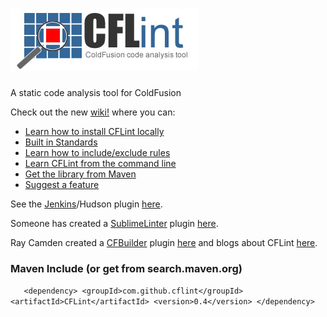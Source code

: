![CFLint](/src/main/resources/CFLint-logo.jpg)
======

A static code analysis tool for ColdFusion

Check out the new [wiki!](https://github.com/cflint/CFLint/wiki) where you can:

  * [Learn how to install CFLint locally](https://github.com/cflint/CFLint/wiki/How-Do-I-Install-This-Tool%3F)
  * [Built in Standards](https://github.com/cflint/CFLint/wiki/Built-In-Coding-Standards)
  * [Learn how to include/exclude rules](https://github.com/cflint/CFLint/wiki/Include-Exlude-Rules-Using-Exteral-XML-File)
  * [Learn CFLint from the command line](https://github.com/cflint/CFLint/wiki/How-Do-I-Use-This-Tool%3F)
  * [Get the library from Maven](https://github.com/cflint/CFLint/wiki/Get-the-library-from-Maven)
  * [Suggest a feature](https://github.com/cflint/CFLint/wiki/How-Do-I-Suggest-Features%3F)


See the [Jenkins](http://jenkins-ci.org/)/Hudson plugin [here](https://github.com/jenkinsci/CFLint-plugin).

Someone has created a [SublimeLinter](http://www.sublimelinter.com) plugin [here](https://github.com/ckaznocha/SublimeLinter-contrib-CFLint).

Ray Camden created a [CFBuilder](http://www.adobe.com/products/coldfusion-builder.html) plugin [here](https://github.com/cfjedimaster/CFLint-Extension) and blogs about CFLint [here](http://www.raymondcamden.com/2014/7/31/Linting-your-ColdFusion-code#more).



### Maven Include (or get from search.maven.org)

`   <dependency>
       <groupId>com.github.cflint</groupId>
       <artifactId>CFLint</artifactId>
       <version>0.4</version>
    </dependency>`
